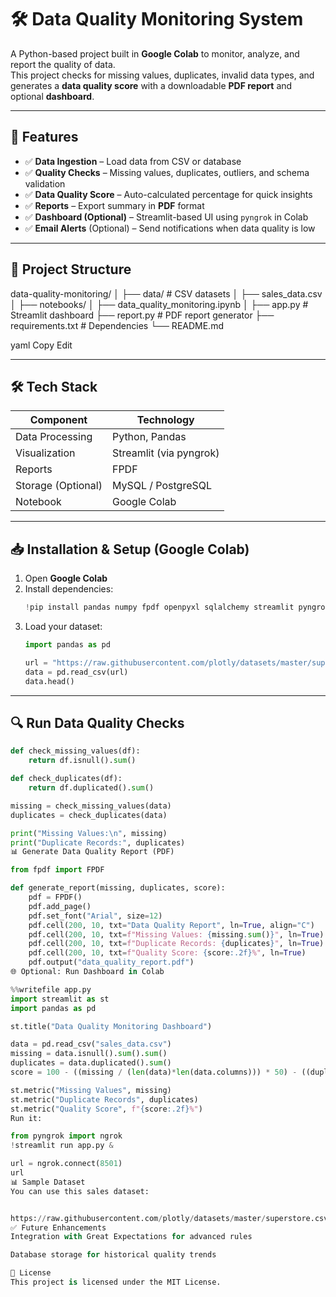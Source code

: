 # 🛠 Data Quality Monitoring System

A Python-based project built in **Google Colab** to monitor, analyze, and report the quality of data.  
This project checks for missing values, duplicates, invalid data types, and generates a **data quality score** with a downloadable **PDF report** and optional **dashboard**.  

---

## 🚀 Features

- ✅ **Data Ingestion** – Load data from CSV or database  
- ✅ **Quality Checks** – Missing values, duplicates, outliers, and schema validation  
- ✅ **Data Quality Score** – Auto-calculated percentage for quick insights  
- ✅ **Reports** – Export summary in **PDF** format  
- ✅ **Dashboard (Optional)** – Streamlit-based UI using `pyngrok` in Colab  
- ✅ **Email Alerts** (Optional) – Send notifications when data quality is low  

---

## 📂 Project Structure
data-quality-monitoring/
│
├── data/ # CSV datasets
│ ├── sales_data.csv
│
├── notebooks/
│ ├── data_quality_monitoring.ipynb
│
├── app.py # Streamlit dashboard
├── report.py # PDF report generator
├── requirements.txt # Dependencies
└── README.md

yaml
Copy
Edit

---

## 🛠 Tech Stack

| Component          | Technology        |
|--------------------|-------------------|
| Data Processing    | Python, Pandas    |
| Visualization      | Streamlit (via pyngrok) |
| Reports            | FPDF              |
| Storage (Optional) | MySQL / PostgreSQL |
| Notebook           | Google Colab      |

---

## 📥 Installation & Setup (Google Colab)

1. Open **Google Colab**  
2. Install dependencies:
    ```python
    !pip install pandas numpy fpdf openpyxl sqlalchemy streamlit pyngrok
    ```
3. Load your dataset:
    ```python
    import pandas as pd

    url = "https://raw.githubusercontent.com/plotly/datasets/master/superstore.csv"
    data = pd.read_csv(url)
    data.head()
    ```

---

## 🔍 Run Data Quality Checks
```python
def check_missing_values(df):
    return df.isnull().sum()

def check_duplicates(df):
    return df.duplicated().sum()

missing = check_missing_values(data)
duplicates = check_duplicates(data)

print("Missing Values:\n", missing)
print("Duplicate Records:", duplicates)
📊 Generate Data Quality Report (PDF)

from fpdf import FPDF

def generate_report(missing, duplicates, score):
    pdf = FPDF()
    pdf.add_page()
    pdf.set_font("Arial", size=12)
    pdf.cell(200, 10, txt="Data Quality Report", ln=True, align="C")
    pdf.cell(200, 10, txt=f"Missing Values: {missing.sum()}", ln=True)
    pdf.cell(200, 10, txt=f"Duplicate Records: {duplicates}", ln=True)
    pdf.cell(200, 10, txt=f"Quality Score: {score:.2f}%", ln=True)
    pdf.output("data_quality_report.pdf")
🌐 Optional: Run Dashboard in Colab

%%writefile app.py
import streamlit as st
import pandas as pd

st.title("Data Quality Monitoring Dashboard")

data = pd.read_csv("sales_data.csv")
missing = data.isnull().sum().sum()
duplicates = data.duplicated().sum()
score = 100 - ((missing / (len(data)*len(data.columns))) * 50) - ((duplicates/len(data))*30)

st.metric("Missing Values", missing)
st.metric("Duplicate Records", duplicates)
st.metric("Quality Score", f"{score:.2f}%")
Run it:

from pyngrok import ngrok
!streamlit run app.py &

url = ngrok.connect(8501)
url
📊 Sample Dataset
You can use this sales dataset:


https://raw.githubusercontent.com/plotly/datasets/master/superstore.csv
✅ Future Enhancements
Integration with Great Expectations for advanced rules

Database storage for historical quality trends

📄 License
This project is licensed under the MIT License.
